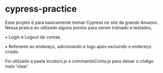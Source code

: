 # cypress-practice 

Esse projeto é para basicamente treinar Cypress no site da grande Amazon. 
Nessa pratica eu utilizado alguns pontos para serem treinado e testados, 
  
▪ Login e Logout de contas. 

▪ Referente ao endereço, adicionando e logo após excluindo o endereço criado.

Foi utilizado a pasta locators.js e commandsConta.js para deixar o código mais 'clear'. 
